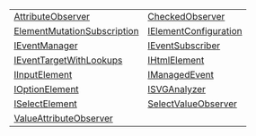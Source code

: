 |                                                                                                                              |                                                                                                         |
| ---------------------------------------------------------------------------------------------------------------------------- | ------------------------------------------------------------------------------------------------------- |
| [AttributeObserver](/runtime-html/observation/interface/element-attribute-observer/attributeobserver.md)                     | [CheckedObserver](/runtime-html/observation/interface/checked-observer/checkedobserver.md)              |
| [ElementMutationSubscription](/runtime-html/observation/interface/element-attribute-observer/elementmutationsubscription.md) | [IElementConfiguration](/runtime-html/observation/interface/event-manager/ielementconfiguration.md)     |
| [IEventManager](/runtime-html/observation/interface/event-manager/ieventmanager.md)                                          | [IEventSubscriber](/runtime-html/observation/interface/event-manager/ieventsubscriber.md)               |
| [IEventTargetWithLookups](/runtime-html/observation/interface/event-manager/ieventtargetwithlookups.md)                      | [IHtmlElement](/runtime-html/observation/interface/element-attribute-observer/ihtmlelement.md)          |
| [IInputElement](/runtime-html/observation/interface/checked-observer/iinputelement.md)                                       | [IManagedEvent](/runtime-html/observation/interface/event-manager/imanagedevent.md)                     |
| [IOptionElement](/runtime-html/observation/interface/select-value-observer/ioptionelement.md)                                | [ISVGAnalyzer](/runtime-html/observation/interface/svg-analyzer/isvganalyzer.md)                        |
| [ISelectElement](/runtime-html/observation/interface/select-value-observer/iselectelement.md)                                | [SelectValueObserver](/runtime-html/observation/interface/select-value-observer/selectvalueobserver.md) |
| [ValueAttributeObserver](/runtime-html/observation/interface/value-attribute-observer/valueattributeobserver.md)             |                                                                                                         |